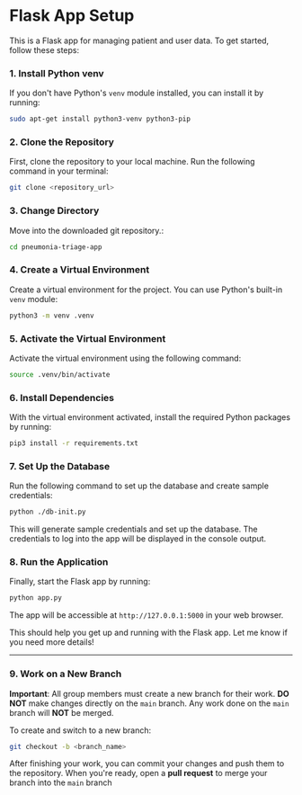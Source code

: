 
# Flask App Setup

This is a Flask app for managing patient and user data. To get started, follow these steps:

### 1. **Install Python venv**

If you don't have Python's `venv` module installed, you can install it by running:

  ```bash
  sudo apt-get install python3-venv python3-pip
  ```

### 2. **Clone the Repository**

First, clone the repository to your local machine. Run the following command in your terminal:

```bash
git clone <repository_url>
```

### 3. **Change Directory**

Move into the downloaded git repository.:

```bash
cd pneumonia-triage-app
```


### 4. **Create a Virtual Environment**

Create a virtual environment for the project. You can use Python's built-in `venv` module:

```bash
python3 -m venv .venv
```

### 5. **Activate the Virtual Environment**

Activate the virtual environment using the following command:

  ```bash
  source .venv/bin/activate
  ```

### 6. **Install Dependencies**

With the virtual environment activated, install the required Python packages by running:

```bash
pip3 install -r requirements.txt
```

### 7. **Set Up the Database**

Run the following command to set up the database and create sample credentials:

```bash
python ./db-init.py
```

This will generate sample credentials and set up the database. The credentials to log into the app will be displayed in the console output.


### 8. **Run the Application**

Finally, start the Flask app by running:

```bash
python app.py
```

The app will be accessible at `http://127.0.0.1:5000` in your web browser.


This should help you get up and running with the Flask app. Let me know if you need more details!

---

### 9. **Work on a New Branch**

**Important**: All group members must create a new branch for their work. **DO NOT** make changes directly on the `main` branch. Any work done on the `main` branch will **NOT** be merged.

To create and switch to a new branch:

```bash
git checkout -b <branch_name>
```

After finishing your work, you can commit your changes and push them to the repository. When you're ready, open a **pull request** to merge your branch into the `main` branch
